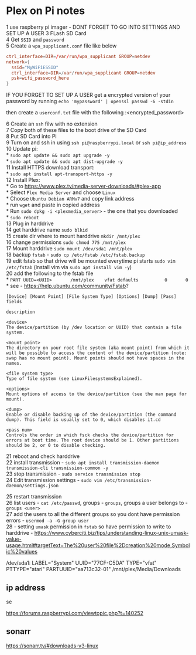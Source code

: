 # Plex on Pi notes  

 1 use raspberry pi imager - DONT FORGET TO GO INTO SETTINGS AND SET UP A USER
 3 FLash SD Card  
 4 Get `SSID` and `password`  
 5 Create a `wpa_supplicant.conf` file like below  

```conf  
ctrl_interface=DIR=/var/run/wpa_supplicant GROUP=netdev
network={
  ssid="MyWiFiESSID"
  ctrl_interface=DIR=/var/run/wpa_supplicant GROUP=netdev
  psk=wifi_password_here
}
```  

IF YOU FORGET TO SET UP A USER 
get a encrypted version of your password by running
`echo 'mypassword' | openssl passwd -6 -stdin`  

then create a `userconf.txt` file with the following
<username>:<encrypted_password>


 6 Create an `ssh` filw with no extension  
 7 Copy both of these files to the boot drive of the SD Card  
 8 Put SD Card into Pi  
 9 Turn on and ssh in using `ssh pi@raspberrypi.local` or `ssh pi@ip_address`  
 10 Update pi:   
     * `sudo apt update && sudo apt upgrade -y`  
     * `sudo apt update && sudo apt dist-upgrade -y`   
 11 Install HTTPS download transport:  
     * `sudo apt install apt-transport-https -y`  
 12 Install Plex:  
     * Go to https://www.plex.tv/media-server-downloads/#plex-app  
     * Select `Plex Media Server` and choose `Linux`  
     * Choose `Ubuntu Debian ARMv7` and copy link address  
     * run `wget` and paste in copied address  
     * Run `sudo dpkg -i <plexmedia_server>` - the one that you downloaded  
     * `sudo reboot`  
 13 Plug in harddrive  
 14 get harddrive name `sudo blkid`  
 15 create dir where to mount harddrive `mkdir /mnt/plex`  
 16 change permissions `sudo chmod 775 /mnt/plex`  
 17 Mount harddrive `sudo mount /dev/sda1 /mnt/plex`  
 18 backup `fstab` - `sudo cp /etc/fstab /etc/fstab.backup`  
 19 edit fstab so that drive will be mounted everytime pi starts `sudo vim /etc/fstab` (install vim via `sudo apt install vim -y`)  
 20 add the following to the fstab file  
     * `PART UUID=<UUID>       /mnt/plex    vfat defaults          0       0`  
     * see - https://help.ubuntu.com/community/Fstab?



```
[Device] [Mount Point] [File System Type] [Options] [Dump] [Pass]
fields

description

<device>
The device/partition (by /dev location or UUID) that contain a file system.

<mount point>
The directory on your root file system (aka mount point) from which it will be possible to access the content of the device/partition (note: swap has no mount point). Mount points should not have spaces in the names.

<file system type>
Type of file system (see LinuxFilesystemsExplained).

<options>
Mount options of access to the device/partition (see the man page for mount).

<dump>
Enable or disable backing up of the device/partition (the command dump). This field is usually set to 0, which disables it.cd 

<pass num>
Controls the order in which fsck checks the device/partition for errors at boot time. The root device should be 1. Other partitions should be 2, or 0 to disable checking.
```   

 21 reboot and check harddrive  
 22 install transmission - `sudo apt install transmission-daemon transmission-cli transmission-common -y`  
 23 stop transmission - `sudo service transmission stop`  
 24 Edit transmission settings - `sudo vim /etc/transmission-daemon/settings.json`  



 25 restart transmission  
 26 list users - `cat /etc/passwd`, groups - `groups`, groups a user belongs to - `groups <user>`    
 27 add the users to all the different groups so you dont have permission errors - `usermod -a -G group user`  
 28 - setting `umask` permission in `fstab` so have permission to write to harddrive - https://www.cyberciti.biz/tips/understanding-linux-unix-umask-value-usage.html#targetText=The%20user%20file%2Dcreation%20mode,Symbolic%20values  


/dev/sda1: LABEL="System" UUID="77CF-C5DA" TYPE="vfat" PTTYPE="atari" PARTUUID="aa713c32-01"
/mnt/plex/Media/Downloads

## ip address
se

https://forums.raspberrypi.com/viewtopic.php?t=140252



## sonarr
https://sonarr.tv/#downloads-v3-linux
